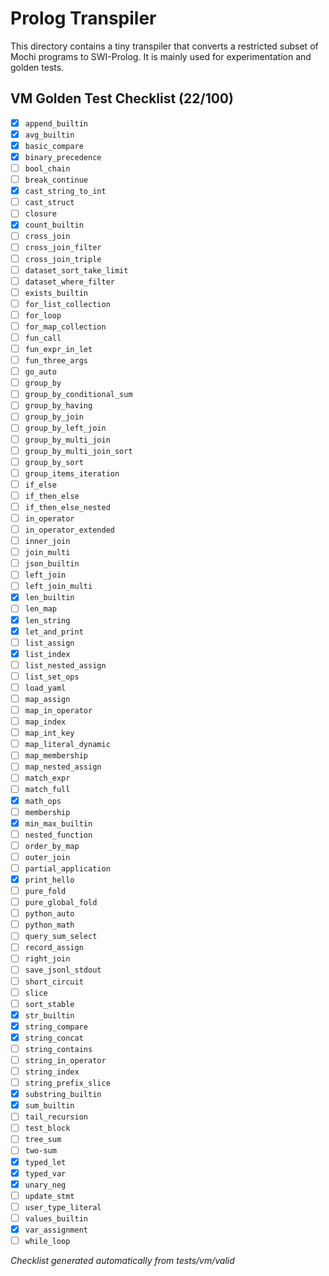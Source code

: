 # Prolog Transpiler

This directory contains a tiny transpiler that converts a restricted subset of Mochi programs to SWI-Prolog. It is mainly used for experimentation and golden tests.

## VM Golden Test Checklist (22/100)
- [x] `append_builtin`
- [x] `avg_builtin`
- [x] `basic_compare`
- [x] `binary_precedence`
- [ ] `bool_chain`
- [ ] `break_continue`
- [x] `cast_string_to_int`
- [ ] `cast_struct`
- [ ] `closure`
- [x] `count_builtin`
- [ ] `cross_join`
- [ ] `cross_join_filter`
- [ ] `cross_join_triple`
- [ ] `dataset_sort_take_limit`
- [ ] `dataset_where_filter`
- [ ] `exists_builtin`
- [ ] `for_list_collection`
- [ ] `for_loop`
- [ ] `for_map_collection`
- [ ] `fun_call`
- [ ] `fun_expr_in_let`
- [ ] `fun_three_args`
- [ ] `go_auto`
- [ ] `group_by`
- [ ] `group_by_conditional_sum`
- [ ] `group_by_having`
- [ ] `group_by_join`
- [ ] `group_by_left_join`
- [ ] `group_by_multi_join`
- [ ] `group_by_multi_join_sort`
- [ ] `group_by_sort`
- [ ] `group_items_iteration`
- [ ] `if_else`
- [ ] `if_then_else`
- [ ] `if_then_else_nested`
- [ ] `in_operator`
- [ ] `in_operator_extended`
- [ ] `inner_join`
- [ ] `join_multi`
- [ ] `json_builtin`
- [ ] `left_join`
- [ ] `left_join_multi`
- [x] `len_builtin`
- [ ] `len_map`
- [x] `len_string`
- [x] `let_and_print`
- [ ] `list_assign`
- [x] `list_index`
- [ ] `list_nested_assign`
- [ ] `list_set_ops`
- [ ] `load_yaml`
- [ ] `map_assign`
- [ ] `map_in_operator`
- [ ] `map_index`
- [ ] `map_int_key`
- [ ] `map_literal_dynamic`
- [ ] `map_membership`
- [ ] `map_nested_assign`
- [ ] `match_expr`
- [ ] `match_full`
- [x] `math_ops`
- [ ] `membership`
- [x] `min_max_builtin`
- [ ] `nested_function`
- [ ] `order_by_map`
- [ ] `outer_join`
- [ ] `partial_application`
- [x] `print_hello`
- [ ] `pure_fold`
- [ ] `pure_global_fold`
- [ ] `python_auto`
- [ ] `python_math`
- [ ] `query_sum_select`
- [ ] `record_assign`
- [ ] `right_join`
- [ ] `save_jsonl_stdout`
- [ ] `short_circuit`
- [ ] `slice`
- [ ] `sort_stable`
- [x] `str_builtin`
- [x] `string_compare`
- [x] `string_concat`
- [ ] `string_contains`
- [ ] `string_in_operator`
- [ ] `string_index`
- [ ] `string_prefix_slice`
- [x] `substring_builtin`
- [x] `sum_builtin`
- [ ] `tail_recursion`
- [ ] `test_block`
- [ ] `tree_sum`
- [ ] `two-sum`
- [x] `typed_let`
- [x] `typed_var`
- [x] `unary_neg`
- [ ] `update_stmt`
- [ ] `user_type_literal`
- [ ] `values_builtin`
- [x] `var_assignment`
- [ ] `while_loop`

*Checklist generated automatically from tests/vm/valid*
